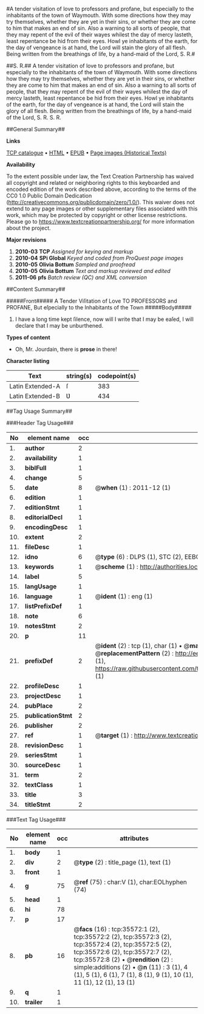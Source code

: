 #A tender visitation of love to professors and profane, but especially to the inhabitants of the town of Waymouth. With some directions how they may try themselves, whether they are yet in their sins, or whether they are come to him that makes an end of sin. Also a warning to all sorts of people, that they may repent of the evil of their wayes whilest the day of mercy lasteth, least repentance be hid from their eyes. Howl ye inhabitants of the earth, for the day of vengeance is at hand, the Lord will stain the glory of all flesh. Being written from the breathings of life, by a hand-maid of the Lord, S. R.#

##S. R.##
A tender visitation of love to professors and profane, but especially to the inhabitants of the town of Waymouth. With some directions how they may try themselves, whether they are yet in their sins, or whether they are come to him that makes an end of sin. Also a warning to all sorts of people, that they may repent of the evil of their wayes whilest the day of mercy lasteth, least repentance be hid from their eyes. Howl ye inhabitants of the earth, for the day of vengeance is at hand, the Lord will stain the glory of all flesh. Being written from the breathings of life, by a hand-maid of the Lord, S. R.
S. R.

##General Summary##

**Links**

[TCP catalogue](http://www.ota.ox.ac.uk/tcp/)  • 
[HTML](http://tei.it.ox.ac.uk/tcp/Texts-HTML/free/A58/A58412.html)  • 
[EPUB](http://tei.it.ox.ac.uk/tcp/Texts-EPUB/free/A58/A58412.epub) • 
[Page images (Historical Texts)](https://historicaltexts.jisc.ac.uk/eebo-99831110e)

**Availability**

To the extent possible under law, the Text Creation Partnership has waived all copyright and related or neighboring rights to this keyboarded and encoded edition of the work described above, according to the terms of the CC0 1.0 Public Domain Dedication (http://creativecommons.org/publicdomain/zero/1.0/). This waiver does not extend to any page images or other supplementary files associated with this work, which may be protected by copyright or other license restrictions. Please go to https://www.textcreationpartnership.org/ for more information about the project.

**Major revisions**

1. __2010-03__ __TCP__ *Assigned for keying and markup*
1. __2010-04__ __SPi Global__ *Keyed and coded from ProQuest page images*
1. __2010-05__ __Olivia Bottum__ *Sampled and proofread*
1. __2010-05__ __Olivia Bottum__ *Text and markup reviewed and edited*
1. __2011-06__ __pfs__ *Batch review (QC) and XML conversion*

##Content Summary##

#####Front#####
A Tender Viſitation of Love TO PROFESSORS and PROFANE, But eſpecially to the Inhabitants of the Town
#####Body#####

1. I have a long time kept ſilence, now will I write that I may be eaſed, I will declare that I may be unburthened.

**Types of content**

  * Oh, Mr. Jourdain, there is **prose** in there!

**Character listing**


|Text|string(s)|codepoint(s)|
|---|---|---|
|Latin Extended-A|ſ|383|
|Latin Extended-B|Ʋ|434|

##Tag Usage Summary##

###Header Tag Usage###

|No|element name|occ|attributes|
|---|---|---|---|
|1.|__author__|2||
|2.|__availability__|1||
|3.|__biblFull__|1||
|4.|__change__|5||
|5.|__date__|8| @__when__ (1) : 2011-12 (1)|
|6.|__edition__|1||
|7.|__editionStmt__|1||
|8.|__editorialDecl__|1||
|9.|__encodingDesc__|1||
|10.|__extent__|2||
|11.|__fileDesc__|1||
|12.|__idno__|6| @__type__ (6) : DLPS (1), STC (2), EEBO-CITATION (1), PROQUEST (1), VID (1)|
|13.|__keywords__|1| @__scheme__ (1) : http://authorities.loc.gov/ (1)|
|14.|__label__|5||
|15.|__langUsage__|1||
|16.|__language__|1| @__ident__ (1) : eng (1)|
|17.|__listPrefixDef__|1||
|18.|__note__|6||
|19.|__notesStmt__|2||
|20.|__p__|11||
|21.|__prefixDef__|2| @__ident__ (2) : tcp (1), char (1)  •  @__matchPattern__ (2) : ([0-9\-]+):([0-9IVX]+) (1), (.+) (1)  •  @__replacementPattern__ (2) : http://eebo.chadwyck.com/downloadtiff?vid=$1&page=$2 (1), https://raw.githubusercontent.com/textcreationpartnership/Texts/master/tcpchars.xml#$1 (1)|
|22.|__profileDesc__|1||
|23.|__projectDesc__|1||
|24.|__pubPlace__|2||
|25.|__publicationStmt__|2||
|26.|__publisher__|2||
|27.|__ref__|1| @__target__ (1) : http://www.textcreationpartnership.org/docs/. (1)|
|28.|__revisionDesc__|1||
|29.|__seriesStmt__|1||
|30.|__sourceDesc__|1||
|31.|__term__|2||
|32.|__textClass__|1||
|33.|__title__|3||
|34.|__titleStmt__|2||


###Text Tag Usage###

|No|element name|occ|attributes|
|---|---|---|---|
|1.|__body__|1||
|2.|__div__|2| @__type__ (2) : title_page (1), text (1)|
|3.|__front__|1||
|4.|__g__|75| @__ref__ (75) : char:V (1), char:EOLhyphen (74)|
|5.|__head__|1||
|6.|__hi__|78||
|7.|__p__|17||
|8.|__pb__|16| @__facs__ (16) : tcp:35572:1 (2), tcp:35572:2 (2), tcp:35572:3 (2), tcp:35572:4 (2), tcp:35572:5 (2), tcp:35572:6 (2), tcp:35572:7 (2), tcp:35572:8 (2)  •  @__rendition__ (2) : simple:additions (2)  •  @__n__ (11) : 3 (1), 4 (1), 5 (1), 6 (1), 7 (1), 8 (1), 9 (1), 10 (1), 11 (1), 12 (1), 13 (1)|
|9.|__q__|1||
|10.|__trailer__|1||
